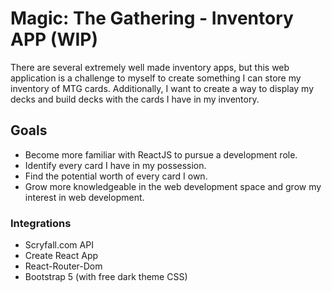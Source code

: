 # Magic: The Gathering - Inventory APP (WIP)

There are several extremely well made inventory apps, but this web application is a challenge to myself to create something I can store my inventory of MTG cards. Additionally, I want to create a way to display my decks and build decks with the cards I have in my inventory.

## Goals

* Become more familiar with ReactJS to pursue a development role.
* Identify every card I have in my possession.
* Find the potential worth of every card I own.
* Grow more knowledgeable in the web development space and grow my interest in web development.

### Integrations

* Scryfall.com API
* Create React App
* React-Router-Dom
* Bootstrap 5 (with free dark theme CSS)
